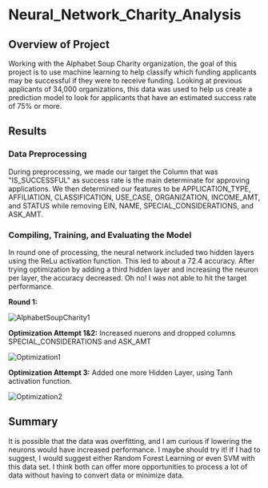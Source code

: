 # Neural_Network_Charity_Analysis
## Overview of Project
Working with the Alphabet Soup Charity organization, the goal of this project is to use machine learning to help classify which funding applicants may be successful if they were to receive funding. Looking at previous applicants of 34,000 organizations, this data was used to help us create a prediction model to look for applicants that have an estimated success rate of 75% or more. 

## Results
### Data Preprocessing
During preprocessing, we made our target the Column that was "IS_SUCCESSFUL" as success rate is the main determinate for approving applications. We then determined our features to be APPLICATION_TYPE, AFFILIATION, CLASSIFICATION, USE_CASE, ORGANIZATION, INCOME_AMT, and STATUS while removing EIN, NAME, SPECIAL_CONSIDERATIONS, and ASK_AMT.

### Compiling, Training, and Evaluating the Model
In round one of processing, the neural network included two hidden layers using the ReLu activation function. This led to about a 72.4 accuracy. After trying optimization by adding a third hidden layer and increasing the neuron per layer, the accuracy decreased. Oh no! I was not able to hit the target performance. 

**Round 1:**

![AlphabetSoupCharity1](https://user-images.githubusercontent.com/102122063/184793503-8244db70-2d62-473f-bab9-10947813f6fe.PNG)


**Optimization Attempt 1&2:** Increased nuerons and dropped columns SPECIAL_CONSIDERATIONS and ASK_AMT

![Optimization1](https://user-images.githubusercontent.com/102122063/184793550-be30f287-fe78-4eeb-ae2d-5d71333cb439.PNG)


**Optimization Attempt 3:** Added one more Hidden Layer, using Tanh activation function. 

![Optimization2](https://user-images.githubusercontent.com/102122063/184793612-a7cb19b2-6a66-4b93-b9a1-ef961b86205a.PNG)

## Summary
It is possible that the data was overfitting, and I am curious if lowering the neurons would have increased performance. I maybe should try it! If I had to suggest, I would suggest either Random Forest Learning or even SVM with this data set. I think both can offer more opportunities to process a lot of data without having to convert data or minimize data. 
